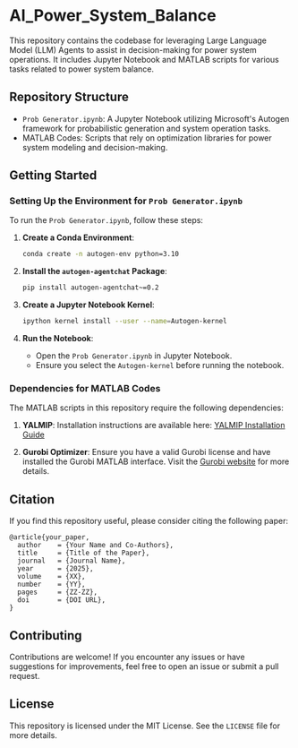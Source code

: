 # AI_Power_System_Balance

This repository contains the codebase for leveraging Large Language Model (LLM) Agents to assist in decision-making for power system operations. It includes Jupyter Notebook and MATLAB scripts for various tasks related to power system balance.

## Repository Structure

- `Prob Generator.ipynb`: A Jupyter Notebook utilizing Microsoft's Autogen framework for probabilistic generation and system operation tasks.
- MATLAB Codes: Scripts that rely on optimization libraries for power system modeling and decision-making.

## Getting Started

### Setting Up the Environment for `Prob Generator.ipynb`

To run the `Prob Generator.ipynb`, follow these steps:

1. **Create a Conda Environment**:
   ```bash
   conda create -n autogen-env python=3.10
   ```

2. **Install the `autogen-agentchat` Package**:
   ```bash
   pip install autogen-agentchat~=0.2
   ```

3. **Create a Jupyter Notebook Kernel**:
   ```bash
   ipython kernel install --user --name=Autogen-kernel
   ```

4. **Run the Notebook**:
   - Open the `Prob Generator.ipynb` in Jupyter Notebook.
   - Ensure you select the `Autogen-kernel` before running the notebook.

### Dependencies for MATLAB Codes

The MATLAB scripts in this repository require the following dependencies:

1. **YALMIP**:
   Installation instructions are available here: [YALMIP Installation Guide](https://yalmip.github.io/tutorial/installation/)

2. **Gurobi Optimizer**:
   Ensure you have a valid Gurobi license and have installed the Gurobi MATLAB interface. Visit the [Gurobi website](https://www.gurobi.com/) for more details.

## Citation

If you find this repository useful, please consider citing the following paper:

```
@article{your_paper,
  author    = {Your Name and Co-Authors},
  title     = {Title of the Paper},
  journal   = {Journal Name},
  year      = {2025},
  volume    = {XX},
  number    = {YY},
  pages     = {ZZ-ZZ},
  doi       = {DOI URL},
}
```

## Contributing

Contributions are welcome! If you encounter any issues or have suggestions for improvements, feel free to open an issue or submit a pull request.

## License

This repository is licensed under the MIT License. See the `LICENSE` file for more details.
